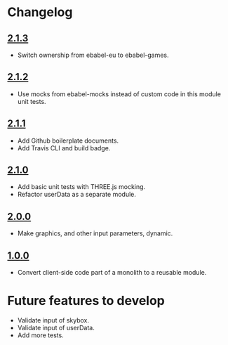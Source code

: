 # Changelog

## [2.1.3](https://github.com/ebabel-games/ebabel-skybox/releases/tag/v2.1.3)
- Switch ownership from ebabel-eu to ebabel-games.

## [2.1.2](https://github.com/ebabel-games/ebabel-skybox/releases/tag/v2.1.2)
- Use mocks from ebabel-mocks instead of custom code in this module unit tests.

## [2.1.1](https://github.com/ebabel-games/ebabel-skybox/releases/tag/v2.1.1)
- Add Github boilerplate documents.
- Add Travis CLI and build badge.

## [2.1.0](https://github.com/ebabel-games/ebabel-skybox/releases/tag/v2.1.0)
- Add basic unit tests with THREE.js mocking.
- Refactor userData as a separate module.

## [2.0.0](https://github.com/ebabel-games/ebabel-skybox/releases/tag/v2.0.0)
- Make graphics, and other input parameters, dynamic.

## [1.0.0](https://github.com/ebabel-games/ebabel-skybox/releases/tag/v1.0.0)
- Convert client-side code part of a monolith to a reusable module.

# Future features to develop
- Validate input of skybox.
- Validate input of userData.
- Add more tests.
